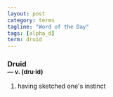 ```yaml
---
layout: post
category: terms
tagline: "Word of the Day"
tags: [alpha_d]
term: druid
---
```


<h3>Druid<br/> <small>&mdash; v. (dru<span>&middot;</span>id)</small></h3>
<p><ol>
<li>having sketched one's instinct</li>
</ol></p>
